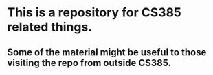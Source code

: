 # This is a repository for CS385 related things. 
## Some of the material might be useful to those visiting the repo from outside CS385. 